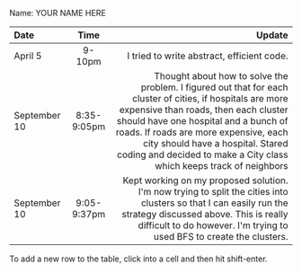 Name: YOUR NAME HERE

| Date         |    Time     |                                                                                                                                                                                                                                                                                                                                           Update |
|:-------------|:-----------:|-------------------------------------------------------------------------------------------------------------------------------------------------------------------------------------------------------------------------------------------------------------------------------------------------------------------------------------------------:|
| April 5      |   9-10pm    |                                                                                                                                                                                                                                                                                                       I tried to write abstract, efficient code. |
| September 10 | 8:35-9:05pm | Thought about how to solve the problem. I figured out that for each cluster of cities, if hospitals are more expensive than roads, then each cluster should have one hospital and a bunch of roads. If roads are more expensive, each city should have a hospital. Stared coding and decided to make a City class which keeps track of neighbors |
| September 10 | 9:05-9:37pm |                                                                                                             Kept working on my proposed solution. I'm now trying to split the cities into clusters so that I can easily run the strategy discussed above. This is really difficult to do however. I'm trying to used BFS to create the clusters. |


To add a new row to the table, click into a cell and then hit shift-enter.